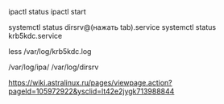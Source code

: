 ipactl status
ipactl start

systemctl status dirsrv@(нажать tab).service
systemctl status krb5kdc.service

less /var/log/krb5kdc.log

/var/log/ipa/
/var/log/dirsrv

https://wiki.astralinux.ru/pages/viewpage.action?pageId=105972922&ysclid=lt42e2jygk713988844